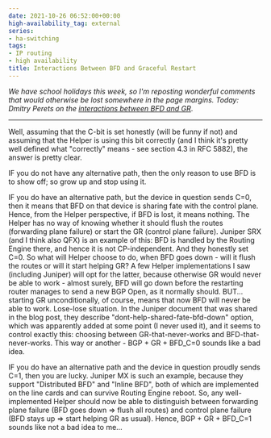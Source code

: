```yaml
---
date: 2021-10-26 06:52:00+00:00
high-availability_tag: external
series:
- ha-switching
tags:
- IP routing
- high availability
title: Interactions Between BFD and Graceful Restart
---
```

_We have school holidays this week, so I'm reposting wonderful comments that would otherwise be lost somewhere in the page margins. Today: Dmitry Perets on the [interactions between BFD and GR](/2021/10/graceful-restart-bfd/#804)_.

---

Well, assuming that the C-bit is set honestly (will be funny if not) and assuming that the Helper is using this bit correctly (and I think it's pretty well defined what "correctly" means - see section 4.3 in RFC 5882), the answer is pretty clear.
<!--more-->
IF you do not have any alternative path, then the only reason to use BFD is to show off; so grow up and stop using it.

IF you do have an alternative path, but the device in question sends C=0, then it means that BFD on that device is sharing fate with the control plane. Hence, from the Helper perspective, if BFD is lost, it means nothing. The Helper has no way of knowing whether it should flush the routes (forwarding plane failure) or start the GR (control plane failure). Juniper SRX (and I think also QFX) is an example of this: BFD is handled by the Routing Engine there, and hence it is not CP-independent. And they honestly set C=0. So what will Helper choose to do, when BFD goes down - will it flush the routes or will it start helping GR? A few Helper implementations I saw (including Juniper) will opt for the latter, because otherwise GR would never be able to work - almost surely, BFD will go down before the restarting router manages to send a new BGP Open, as it normally should. BUT... starting GR unconditionally, of course, means that now BFD will never be able to work. Lose-lose situation. In the Juniper document that was shared in the blog post, they describe "dont-help-shared-fate-bfd-down" option, which was apparently added at some point (I never used it), and it seems to control exactly this: choosing between GR-that-never-works and BFD-that-never-works. This way or another - BGP + GR + BFD_C=0 sounds like a bad idea.

IF you do have an alternative path and the device in question proudly sends C=1, then you are lucky. Juniper MX is such an example, because they support "Distributed BFD" and "Inline BFD", both of which are implemented on the line cards and can survive Routing Engine reboot. So, any well-implemented Helper should now be able to distinguish between forwarding plane failure (BFD goes down => flush all routes) and control plane failure (BFD stays up => start helping GR as usual). Hence, BGP + GR + BFD_C=1 sounds like not a bad idea to me...

